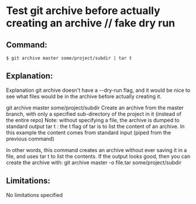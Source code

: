 # Test git archive before actually creating an archive // fake dry run

## Command:
```
$ git archive master some/project/subdir | tar t
```

## Explanation:
Explanation
git archive doesn't have a --dry-run flag, and it would be nice to see what files would be in the archive before actually creating it.

git archive master some/project/subdir
Create an archive from the master branch, with only a specified sub-directory of the project in it (instead of the entire repo)
Note: without specifying a file, the archive is dumped to standard output
tar t : the t flag of tar is to list the content of an archive. In this example the content comes from standard input (piped from the previous command)

In other words, this command creates an archive without ever saving it in a file, and uses tar t to list the contents. If the output looks good, then you can create the archive with:
git archive master -o file.tar some/project/subdir

## Limitations:
No limitations specified

